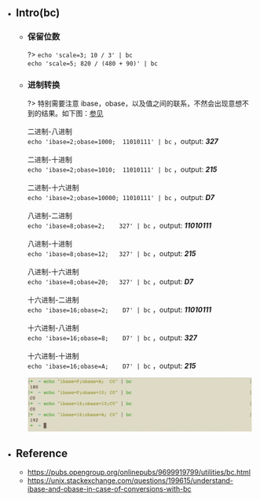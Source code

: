 * ## Intro(bc)

    + ### 保留位数

        ?> `echo 'scale=3; 10 / 3' | bc `
        <br>`echo 'scale=5; 820 / (480 + 90)' | bc`

    + ### 进制转换

        ?> 特别需要注意 ibase，obase，以及值之间的联系，不然会出现意想不到的结果。如下图：[参见](https://unix.stackexchange.com/questions/199615/understand-ibase-and-obase-in-case-of-conversions-with-bc)
        <br><br> 二进制-八进制
        <br>`echo 'ibase=2;obase=1000;  11010111' | bc` ，output: ***327***
        <br><br> 二进制-十进制
        <br>`echo 'ibase=2;obase=1010;  11010111' | bc` ，output: ***215***
        <br><br> 二进制-十六进制
        <br>`echo 'ibase=2;obase=10000; 11010111' | bc` ，output: ***D7***
        <br><br> 八进制-二进制
        <br>`echo 'ibase=8;obase=2;    327' | bc` ，output: ***11010111***
        <br><br> 八进制-十进制
        <br>`echo 'ibase=8;obase=12;   327' | bc` ，output: ***215***
        <br><br> 八进制-十六进制
        <br>`echo 'ibase=8;obase=20;   327' | bc` ，output: ***D7***
        <br><br> 十六进制-二进制
        <br>`echo 'ibase=16;obase=2;    D7' | bc` ，output: ***11010111***
        <br><br> 十六进制-八进制
        <br>`echo 'ibase=16;obase=8;    D7' | bc` ，output: ***327***
        <br><br> 十六进制-十进制
        <br>`echo 'ibase=16;obase=A;    D7' | bc` ，output: ***215***

        ![](/.images/devops/os/util/bc-base-conversion-01.png ':size=70%')

* ## Reference
    + https://pubs.opengroup.org/onlinepubs/9699919799/utilities/bc.html
    + https://unix.stackexchange.com/questions/199615/understand-ibase-and-obase-in-case-of-conversions-with-bc